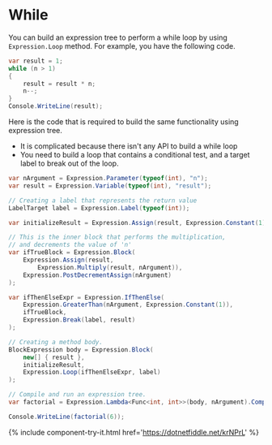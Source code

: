 # While

You can build an expression tree to perform a while loop by using `Expression.Loop` method. For example, you have the following code.

```csharp
var result = 1;
while (n > 1)
{
    result = result * n;
    n--;
}
Console.WriteLine(result);
```

Here is the code that is required to build the same functionality using expression tree. 

 - It is complicated because there isn't any API to build a while loop
 - You need to build a loop that contains a conditional test, and a target label to break out of the loop.

```csharp
var nArgument = Expression.Parameter(typeof(int), "n");
var result = Expression.Variable(typeof(int), "result");

// Creating a label that represents the return value
LabelTarget label = Expression.Label(typeof(int));

var initializeResult = Expression.Assign(result, Expression.Constant(1));

// This is the inner block that performs the multiplication,
// and decrements the value of 'n'
var ifTrueBlock = Expression.Block(
    Expression.Assign(result,
        Expression.Multiply(result, nArgument)),
    Expression.PostDecrementAssign(nArgument)
);

var ifThenElseExpr = Expression.IfThenElse(
    Expression.GreaterThan(nArgument, Expression.Constant(1)),
    ifTrueBlock,
    Expression.Break(label, result)
);

// Creating a method body.
BlockExpression body = Expression.Block(
    new[] { result },
    initializeResult,
    Expression.Loop(ifThenElseExpr, label)
);

// Compile and run an expression tree.
var factorial = Expression.Lambda<Func<int, int>>(body, nArgument).Compile();

Console.WriteLine(factorial(6));
```

{% include component-try-it.html href='https://dotnetfiddle.net/krNPrL' %}